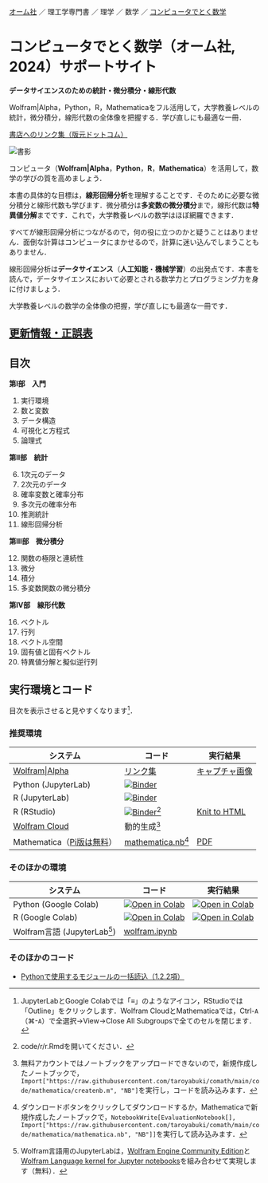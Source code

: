 [オーム社](https://www.ohmsha.co.jp/) ／ 理工学専門書 ／ 理学 ／ 数学 ／ [コンピュータでとく数学](https://www.ohmsha.co.jp/book/9784274231797/)

# コンピュータでとく数学（オーム社, 2024）サポートサイト

**データサイエンスのための統計・微分積分・線形代数**

Wolfram|Alpha，Python，R，Mathematicaをフル活用して，大学教養レベルの統計，微分積分，線形代数の全体像を把握する．学び直しにも最適な一冊．

[書店へのリンク集（版元ドットコム）](https://www.hanmoto.com/bd/isbn/9784274231797)

![書影](https://www.ohmsha.co.jp/Portals/0/book/small/978-4-274-23179-7.jpg)

コンピュータ（**Wolfram|Alpha**，**Python**，**R**，**Mathematica**）を活用して，数学の学びの質を高めましょう．

本書の具体的な目標は，**線形回帰分析**を理解することです．そのために必要な微分積分と線形代数も学びます．微分積分は**多変数の微分積分**まで，線形代数は**特異値分解**までです．これで，大学教養レベルの数学はほぼ網羅できます．

すべてが線形回帰分析につながるので，何の役に立つのかと疑うことはありません．面倒な計算はコンピュータにまかせるので，計算に迷い込んでしまうこともありません．

線形回帰分析は**データサイエンス**（**人工知能**・**機械学習**）の出発点です．本書を読んで，データサイエンスにおいて必要とされる数学力とプログラミング力を身に付けましょう．

大学教養レベルの数学の全体像の把握，学び直しにも最適な一冊です．

## [更新情報・正誤表](update.md)

## 目次

**第I部　入門**

1. 実行環境
2. 数と変数
3. データ構造
4. 可視化と方程式
5. 論理式

**第II部　統計**

6. 1次元のデータ
7. 2次元のデータ
8. 確率変数と確率分布
9. 多次元の確率分布
10. 推測統計
11. 線形回帰分析

**第III部　微分積分**

12. 関数の極限と連続性
13. 微分
14. 積分
15. 多変数関数の微分積分

**第IV部　線形代数**

16. ベクトル
17. 行列
18. ベクトル空間
19. 固有値と固有ベクトル
20. 特異値分解と擬似逆行列

## 実行環境とコード

目次を表示させると見やすくなります[^1]．

### 推奨環境

システム|コード|実行結果
--|--|--
[Wolfram\|Alpha](https://www.wolframalpha.com/)|[リンク集](code/wolframalpha)|[キャプチャ画像](code/wolframalpha/results/README.md)
Python (JupyterLab)|[![Binder](https://mybinder.org/badge_logo.svg)](https://mybinder.org/v2/gh/taroyabuki/comath/HEAD?labpath=code%2Fpython%2Fpython-binder.ipynb)
R (JupyterLab)|[![Binder](https://mybinder.org/badge_logo.svg)](https://mybinder.org/v2/gh/taroyabuki/comath/HEAD?labpath=code%2Fr%2Fr-binder.ipynb)
R (RStudio)|[![Binder](https://mybinder.org/badge_logo.svg)](https://mybinder.org/v2/gh/taroyabuki/comath/HEAD?urlpath=rstudio)[^2]|[Knit to HTML](https://taroyabuki.github.io/comath/r.html)
[Wolfram Cloud](https://www.wolframcloud.com)|動的生成[^3]|
Mathematica（[Pi版は無料](https://www.wolfram.com/raspberry-pi/)）|[mathematica.nb](code/mathematica/mathematica.nb)[^4]|[PDF](code/mathematica/results/mathematica-results.pdf)

### そのほかの環境

システム|コード|実行結果
--|--|--
Python (Google Colab)|[![Open in Colab](https://colab.research.google.com/assets/colab-badge.svg)](https://colab.research.google.com/github/taroyabuki/comath/blob/master/code/python/python.ipynb)|[![Open in Colab](https://colab.research.google.com/assets/colab-badge.svg)](https://colab.research.google.com/github/taroyabuki/comath/blob/master/code/python/python-results.ipynb)
R (Google Colab)|[![Open in Colab](https://colab.research.google.com/assets/colab-badge.svg)](https://colab.research.google.com/github/taroyabuki/comath/blob/master/code/r/r.ipynb)|[![Open in Colab](https://colab.research.google.com/assets/colab-badge.svg)](https://colab.research.google.com/github/taroyabuki/comath/blob/master/code/r/r-results.ipynb)
Wolfram言語 (JupyterLab[^5])|[wolfram.ipynb](code/mathematica/wolfram.ipynb)


### そのほかのコード

- [Pythonで使用するモジュールの一括読込（1.2.2項）](code/imports.py)

[^1]: JupyterLabとGoogle Colabでは「&#8801;」のようなアイコン，RStudioでは「Outline」をクリックします．Wolfram CloudとMathematicaでは，Ctrl-`A`（&#x2318;-`A`）で全選択→View→Close All Subgroupsで全てのセルを閉じます．
[^2]: code/r/r.Rmdを開いてください．
[^3]: 無料アカウントではノートブックをアップロードできないので，新規作成したノートブックで，`Import["https://raw.githubusercontent.com/taroyabuki/comath/main/code/mathematica/createnb.m", "NB"]`を実行し，コードを読み込みます．
[^4]: ダウンロードボタンをクリックしてダウンロードするか，Mathematicaで新規作成したノートブックで，`NotebookWrite[EvaluationNotebook[], Import["https://raw.githubusercontent.com/taroyabuki/comath/main/code/mathematica/mathematica.nb", "NB"]]`を実行して読み込みます．
[^5]: Wolfram言語用のJupyterLabは，[Wolfram Engine Community Edition](https://www.wolfram.com/engine/)と[Wolfram Language kernel for Jupyter notebooks](https://github.com/WolframResearch/WolframLanguageForJupyter)を組み合わせて実現します（無料）．
